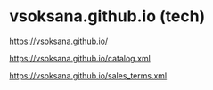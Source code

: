 # vsoksana.github.io (tech)

https://vsoksana.github.io/

https://vsoksana.github.io/catalog.xml

https://vsoksana.github.io/sales_terms.xml
